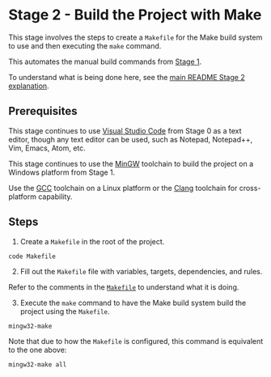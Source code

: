 # Stage 2 - Build the Project with Make

This stage involves the steps to create a `Makefile` for the Make build system to use and then executing the `make` command.

This automates the manual build commands from [Stage 1](../Stage1/README.md).

To understand what is being done here, see the [main README Stage 2 explanation](../README.md#stage-2---build-the-project-with-make).

## Prerequisites

This stage continues to use [Visual Studio Code](https://code.visualstudio.com/) from Stage 0 as a text editor, though any text editor can be used, such as Notepad, Notepad++, Vim, Emacs, Atom, etc.

This stage continues to use the [MinGW](https://sourceforge.net/projects/mingw/) toolchain to build the project on a Windows platform from Stage 1.

Use the [GCC](https://gcc.gnu.org/) toolchain on a Linux platform or the [Clang](https://clang.llvm.org/) toolchain for cross-platform capability.

## Steps

1. Create a `Makefile` in the root of the project.

```
code Makefile
```

2. Fill out the `Makefile` file with variables, targets, dependencies, and rules.

Refer to the comments in the [`Makefile`](./Makefile) to understand what it is doing.

3. Execute the `make` command to have the Make build system build the project using the `Makefile`.

```
mingw32-make
```

Note that due to how the `Makefile` is configured, this command is equivalent to the one above:

```
mingw32-make all
```

